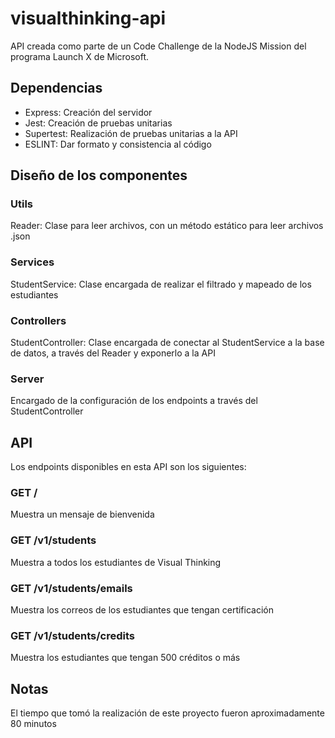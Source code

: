 # visualthinking-api

API creada como parte de un Code Challenge de la NodeJS Mission del programa Launch X de Microsoft.

## Dependencias

- Express: Creación del servidor
- Jest: Creación de pruebas unitarias
- Supertest: Realización de pruebas unitarias a la API
- ESLINT: Dar formato y consistencia al código

## Diseño de los componentes

### Utils

Reader: Clase para leer archivos, con un método estático para leer archivos .json

### Services

StudentService: Clase encargada de realizar el filtrado y mapeado de los estudiantes

### Controllers

StudentController: Clase encargada de conectar al StudentService a la base de datos,
a través del Reader y exponerlo a la API

### Server

Encargado de la configuración de los endpoints a través del StudentController

## API

Los endpoints disponibles en esta API son los siguientes:

### GET /

Muestra un mensaje de bienvenida

### GET /v1/students

Muestra a todos los estudiantes de Visual Thinking

### GET /v1/students/emails

Muestra los correos de los estudiantes que tengan certificación

### GET /v1/students/credits

Muestra los estudiantes que tengan 500 créditos o más

## Notas

El tiempo que tomó la realización de este proyecto fueron aproximadamente 80 minutos
